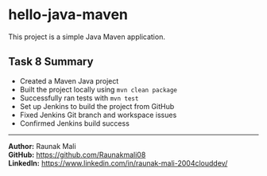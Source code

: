 # hello-java-maven

This project is a simple Java Maven application.

## Task 8 Summary

- Created a Maven Java project  
- Built the project locally using `mvn clean package`  
- Successfully ran tests with `mvn test`  
- Set up Jenkins to build the project from GitHub  
- Fixed Jenkins Git branch and workspace issues  
- Confirmed Jenkins build success  

---

**Author:** Raunak Mali  
**GitHub:** https://github.com/Raunakmali08  
**LinkedIn:** https://www.linkedin.com/in/raunak-mali-2004clouddev/
